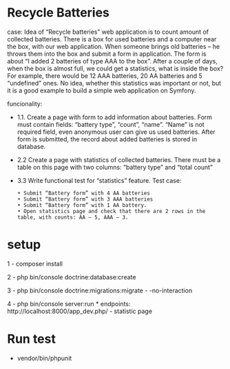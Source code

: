Recycle Batteries
=======
case: Idea of “Recycle batteries” web application is to count amount of collected batteries. 
      There is a box for used batteries and a computer near the box, with our web application. When someone brings old batteries – he throws them into the box and submit a form in application. The form is about “I added 2 batteries of type AAA to the box”.
      After a couple of days, when the box is almost full, we could get a statistics, what is inside the box? For example, there would be 12 AAA batteries, 20 AA batteries and 5 “undefined” ones. No idea, whether this statistics was important or not, but it is a good example to build a simple web application on Symfony.

funcionality: 

* 1.1.	Create a page with form to add information about batteries. 
              Form must contain fields: “battery type”, “count”, “name”. “Name” is not required field, even anonymous user can give us used batteries. After form is submitted, the record about added batteries is stored in database.
              
* 2.2 Create a page with statistics of collected batteries. There must be a table on this page with two columns: “battery type” and “total count”
             
* 3.3 Write functional test for “statistics” feature. 
      Test case:
       
      •	Submit “Battery form” with 4 AA batteries
      •	Submit “Battery form” with 3 AAA batteries
      •	Submit “Battery form” with 1 AA battery.
      •	Open statistics page and check that there are 2 rows in the table, with counts: AA – 5, AAA – 3.
             
      
      

# setup
 1 - composer install
 
 2 - php bin/console doctrine:database:create 
 
 3 - php bin/console doctrine:migrations:migrate -
 -no-interaction
 
 4 - php bin/console server:run
    * endpoints:
    http://localhost:8000/app_dev.php/ - statistic page
    
# Run test
 * vendor/bin/phpunit


